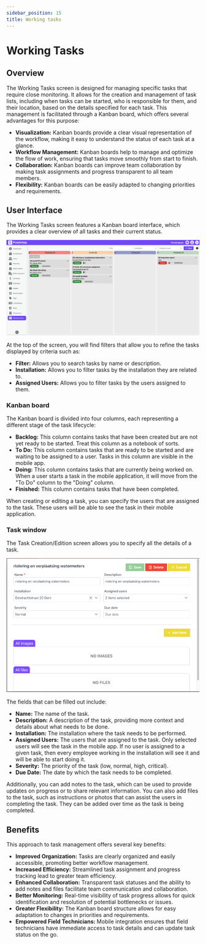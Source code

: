 ```yaml
---
sidebar_position: 15
title: Working tasks
---
```


# Working Tasks

## Overview

The Working Tasks screen is designed for managing specific tasks that require close monitoring. It allows for the creation and management of task lists, including when tasks can be started, who is responsible for them, and their location, based on the details specified for each task. This management is facilitated through a Kanban board, which offers several advantages for this purpose:

*   **Visualization:** Kanban boards provide a clear visual representation of the workflow, making it easy to understand the status of each task at a glance.
*   **Workflow Management:** Kanban boards help to manage and optimize the flow of work, ensuring that tasks move smoothly from start to finish.
*   **Collaboration:** Kanban boards can improve team collaboration by making task assignments and progress transparent to all team members.
*   **Flexibility:** Kanban boards can be easily adapted to changing priorities and requirements.

## User Interface

The Working Tasks screen features a Kanban board interface, which provides a clear overview of all tasks and their current status.

![Working Tasks screen](./img/working_tasks.png)

At the top of the screen, you will find filters that allow you to refine the tasks displayed by criteria such as:

*   **Filter:** Allows you to search tasks by name or description.
*   **Installation:** Allows you to filter tasks by the installation they are related to.
*   **Assigned Users:** Allows you to filter tasks by the users assigned to them.


### Kanban board
The Kanban board is divided into four columns, each representing a different stage of the task lifecycle:

*   **Backlog:** This column contains tasks that have been created but are not yet ready to be started. Treat this column as a notebook of sorts.
*   **To Do:** This column contains tasks that are ready to be started and are waiting to be assigned to a user. Tasks in this column are visible in the mobile app.
*   **Doing:** This column contains tasks that are currently being worked on. When a user starts a task in the mobile application, it will move from the "To Do" column to the "Doing" column.
*   **Finished:** This column contains tasks that have been completed.

When creating or editing a task, you can specify the users that are assigned to the task. These users will be able to see the task in their mobile application.

### Task window

The Task Creation/Edition screen allows you to specify all the details of a task. 

![Task details](./img/working_task_details.png)

The fields that can be filled out include:

*   **Name:** The name of the task.
*   **Description:** A description of the task, providing more context and details about what needs to be done.
*   **Installation:** The installation where the task needs to be performed.
*   **Assigned Users:** The users that are assigned to the task. Only selected users will see the task in the mobile app. If no user is assigned to a given task, then every employee working in the installation will see it and will be able to start doing it.
*   **Severity:** The priority of the task (low, normal, high, critical). 
*   **Due Date:** The date by which the task needs to be completed.

Additionally, you can add notes to the task, which can be used to provide updates on progress or to share relevant information. You can also add files to the task, such as instructions or photos that can assist the users in completing the task. They can be added over time as the task is being completed.

## Benefits

This approach to task management offers several key benefits:

*   **Improved Organization:**  Tasks are clearly organized and easily accessible, promoting better workflow management.
*   **Increased Efficiency:**  Streamlined task assignment and progress tracking lead to greater team efficiency.
*   **Enhanced Collaboration:**  Transparent task statuses and the ability to add notes and files facilitate team communication and collaboration.
*   **Better Monitoring:**  Real-time visibility of task progress allows for quick identification and resolution of potential bottlenecks or issues.
*   **Greater Flexibility:**  The Kanban board structure allows for easy adaptation to changes in priorities and requirements.
*   **Empowered Field Technicians:** Mobile integration ensures that field technicians have immediate access to task details and can update task status on the go.